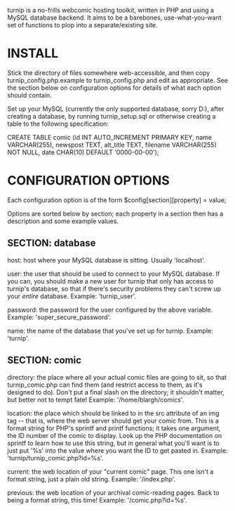 turnip is a no-frills webcomic hosting toolkit, written in PHP and using a MySQL database backend. It aims to be a barebones, use-what-you-want set of functions to plop into a separate/existing site.

INSTALL
=======
Stick the directory of files somewhere web-accessible, and then copy turnip_config.php.example to turnip_config.php and edit as appropriate. See the section below on configuration options for details of what each option should contain.

Set up your MySQL (currently the only supported database, sorry D:), after creating a database, by running turnip_setup.sql or otherwise creating a table to the following specification:

CREATE TABLE comic (id INT AUTO_INCREMENT PRIMARY KEY, name VARCHAR(255), newspost TEXT, alt_title TEXT, filename VARCHAR(255) NOT NULL, date CHAR(10) DEFAULT '0000-00-00');

CONFIGURATION OPTIONS
=====================
Each configuration option is of the form $config[section][property] = value;

Options are sorted below by section; each property in a section then has a description and some example values.

SECTION: database
-----------------

host: host where your MySQL database is sitting. Usually 'localhost'.

user: the user that should be used to connect to your MySQL database. If you can, you should make a new user for turnip that only has access to turnip's database, so that if there's security problems they can't screw up your *entire* database. Example: 'turnip_user'.

password: the password for the user configured by the above variable. Example: 'super_secure_password'.

name: the name of the database that you've set up for turnip. Example: 'turnip'.

SECTION: comic
--------------

directory: the place where all your actual comic files are going to sit, so that turnip_comic.php can find them (and restrict access to them, as it's designed to do). Don't put a final slash on the directory; it shouldn't matter, but better not to tempt fate! Example: '/home/blargh/comics'.

location: the place which should be linked to in the src attribute of an img tag -- that is, where the web server should get your comic from. This is a format string for PHP's sprintf and printf functions; it takes one argument, the ID number of the comic to display. Look up the PHP documentation on sprintf to learn how to use this string, but in general what you'll want is to just put '%s' into the value where you want the ID to get pasted in. Example: 'turnip/turnip_comic.php?id=%s'.

current: the web location of your "current comic" page. This one isn't a format string, just a plain old string. Example: '/index.php'.

previous: the web location of your archival comic-reading pages. Back to being a format string, this time! Example: '/comic.php?id=%s'.
